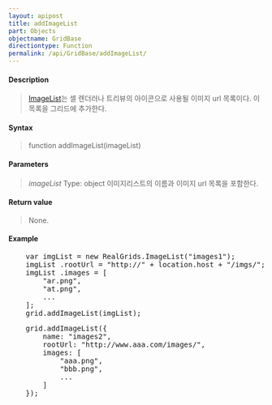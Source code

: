 ```yaml
---
layout: apipost
title: addImageList
part: Objects
objectname: GridBase
directiontype: Function
permalink: /api/GridBase/addImageList/
---
```



#### Description

> [ImageList](/api/GridBase/)는 셀 렌더러나 트리뷰의 아이콘으로 사용될 이미지 url 목록이다. 이 목록을 그리드에 추가한다.

#### Syntax

> function addImageList(imageList)

#### Parameters

> *imageList*
> Type: object
> 이미지리스트의 이름과 이미지 url 목록을 포함한다. 

#### Return value

> None.

#### Example

<pre class="prettyprint">
    var imgList = new RealGrids.ImageList("images1");
    imgList .rootUrl = "http://" + location.host + "/imgs/";
    imgList .images = [
        "ar.png",
        "at.png",
        ...
    ];
    grid.addImageList(imgList);
</pre>
<pre class="prettyprint">
    grid.addImageList({
        name: "images2",
        rootUrl: "http://www.aaa.com/images/",
        images: [
            "aaa.png",
            "bbb.png",
            ...
        ]
    });
</pre>

